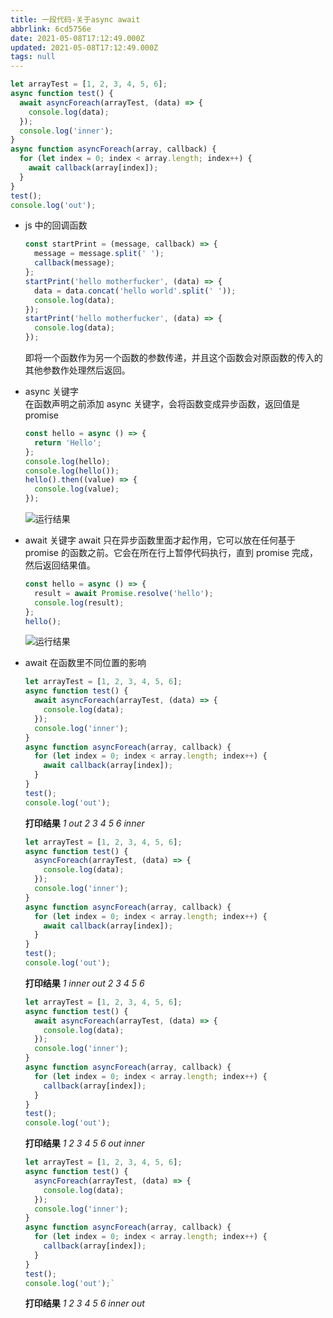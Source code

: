 ```yaml
---
title: 一段代码-关于async await
abbrlink: 6cd5756e
date: 2021-05-08T17:12:49.000Z
updated: 2021-05-08T17:12:49.000Z
tags: null
---
```


```javascript
let arrayTest = [1, 2, 3, 4, 5, 6];
async function test() {
  await asyncForeach(arrayTest, (data) => {
    console.log(data);
  });
  console.log('inner');
}
async function asyncForeach(array, callback) {
  for (let index = 0; index < array.length; index++) {
    await callback(array[index]);
  }
}
test();
console.log('out');
```

<!--more-->

- js 中的回调函数

  ```javascript
  const startPrint = (message, callback) => {
    message = message.split(' ');
    callback(message);
  };
  startPrint('hello motherfucker', (data) => {
    data = data.concat('hello world'.split(' '));
    console.log(data);
  });
  startPrint('hello motherfucker', (data) => {
    console.log(data);
  });
  ```

  即将一个函数作为另一个函数的参数传递，并且这个函数会对原函数的传入的其他参数作处理然后返回。

- async 关键字  
  在函数声明之前添加 async 关键字，会将函数变成异步函数，返回值是 promise
  ```javascript
  const hello = async () => {
    return 'Hello';
  };
  console.log(hello);
  console.log(hello());
  hello().then((value) => {
    console.log(value);
  });
  ```
  ![运行结果](/blog_images/2021-5-8-async.png)
- await 关键字
  await 只在异步函数里面才起作用，它可以放在任何基于 promise 的函数之前。它会在所在行上暂停代码执行，直到 promise 完成，然后返回结果值。
  ```javascript
  const hello = async () => {
    result = await Promise.resolve('hello');
    console.log(result);
  };
  hello();
  ```
  ![运行结果](/blog_images/2021-5-8-await.png)
- await 在函数里不同位置的影响

  ```javascript
  let arrayTest = [1, 2, 3, 4, 5, 6];
  async function test() {
    await asyncForeach(arrayTest, (data) => {
      console.log(data);
    });
    console.log('inner');
  }
  async function asyncForeach(array, callback) {
    for (let index = 0; index < array.length; index++) {
      await callback(array[index]);
    }
  }
  test();
  console.log('out');
  ```

  **打印结果** _1 out 2 3 4 5 6 inner_

  ```javascript
  let arrayTest = [1, 2, 3, 4, 5, 6];
  async function test() {
    asyncForeach(arrayTest, (data) => {
      console.log(data);
    });
    console.log('inner');
  }
  async function asyncForeach(array, callback) {
    for (let index = 0; index < array.length; index++) {
      await callback(array[index]);
    }
  }
  test();
  console.log('out');
  ```

  **打印结果** _1 inner out 2 3 4 5 6_

  ```javascript
  let arrayTest = [1, 2, 3, 4, 5, 6];
  async function test() {
    await asyncForeach(arrayTest, (data) => {
      console.log(data);
    });
    console.log('inner');
  }
  async function asyncForeach(array, callback) {
    for (let index = 0; index < array.length; index++) {
      callback(array[index]);
    }
  }
  test();
  console.log('out');
  ```

  **打印结果** _1 2 3 4 5 6 out inner_

  ```javascript
  let arrayTest = [1, 2, 3, 4, 5, 6];
  async function test() {
    asyncForeach(arrayTest, (data) => {
      console.log(data);
    });
    console.log('inner');
  }
  async function asyncForeach(array, callback) {
    for (let index = 0; index < array.length; index++) {
      callback(array[index]);
    }
  }
  test();
  console.log('out');`
  ```

  **打印结果** _1 2 3 4 5 6 inner out_
